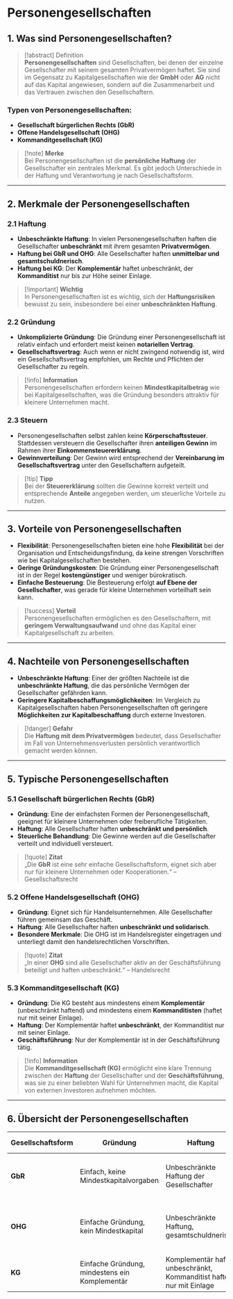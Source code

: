 # Personengesellschaften

## 1. Was sind Personengesellschaften?

> [!abstract] Definition  
> **Personengesellschaften** sind Gesellschaften, bei denen der einzelne Gesellschafter mit seinem gesamten Privatvermögen haftet. Sie sind im Gegensatz zu Kapitalgesellschaften wie der **GmbH** oder **AG** nicht auf das Kapital angewiesen, sondern auf die Zusammenarbeit und das Vertrauen zwischen den Gesellschaftern.

### Typen von Personengesellschaften:

- **Gesellschaft bürgerlichen Rechts (GbR)**
- **Offene Handelsgesellschaft (OHG)**
- **Kommanditgesellschaft (KG)**

> [!note] **Merke**  
> Bei Personengesellschaften ist die **persönliche Haftung** der Gesellschafter ein zentrales Merkmal. Es gibt jedoch Unterschiede in der Haftung und Verantwortung je nach Gesellschaftsform.

---

## 2. Merkmale der Personengesellschaften

### 2.1 **Haftung**

- **Unbeschränkte Haftung**: In vielen Personengesellschaften haften die Gesellschafter **unbeschränkt** mit ihrem gesamten **Privatvermögen**.
- **Haftung bei GbR und OHG**: Alle Gesellschafter haften **unmittelbar und gesamtschuldnerisch**.
- **Haftung bei KG**: Der **Komplementär** haftet unbeschränkt, der **Kommanditist** nur bis zur Höhe seiner Einlage.

> [!important] **Wichtig**  
> In Personengesellschaften ist es wichtig, sich der **Haftungsrisiken** bewusst zu sein, insbesondere bei einer **unbeschränkten Haftung**.

### 2.2 **Gründung**

- **Unkomplizierte Gründung**: Die Gründung einer Personengesellschaft ist relativ einfach und erfordert meist keinen **notariellen Vertrag**.
- **Gesellschaftsvertrag**: Auch wenn er nicht zwingend notwendig ist, wird ein Gesellschaftsvertrag empfohlen, um Rechte und Pflichten der Gesellschafter zu regeln.

> [!info] **Information**  
> Personengesellschaften erfordern keinen **Mindestkapitalbetrag** wie bei Kapitalgesellschaften, was die Gründung besonders attraktiv für kleinere Unternehmen macht.

### 2.3 **Steuern**

- Personengesellschaften selbst zahlen keine **Körperschaftssteuer**. Stattdessen versteuern die Gesellschafter ihren **anteiligen Gewinn** im Rahmen ihrer **Einkommensteuererklärung**.
- **Gewinnverteilung**: Der Gewinn wird entsprechend der **Vereinbarung im Gesellschaftsvertrag** unter den Gesellschaftern aufgeteilt.

> [!tip] **Tipp**  
> Bei der **Steuererklärung** sollten die Gewinne korrekt verteilt und entsprechende **Anteile** angegeben werden, um steuerliche Vorteile zu nutzen.

---

## 3. Vorteile von Personengesellschaften

- **Flexibilität**: Personengesellschaften bieten eine hohe **Flexibilität** bei der Organisation und Entscheidungsfindung, da keine strengen Vorschriften wie bei Kapitalgesellschaften bestehen.
- **Geringe Gründungskosten**: Die Gründung einer Personengesellschaft ist in der Regel **kostengünstiger** und weniger bürokratisch.
- **Einfache Besteuerung**: Die Besteuerung erfolgt **auf Ebene der Gesellschafter**, was gerade für kleine Unternehmen vorteilhaft sein kann.

> [!success] **Vorteil**  
> Personengesellschaften ermöglichen es den Gesellschaftern, mit **geringem Verwaltungsaufwand** und ohne das Kapital einer Kapitalgesellschaft zu arbeiten.

---

## 4. Nachteile von Personengesellschaften

- **Unbeschränkte Haftung**: Einer der größten Nachteile ist die **unbeschränkte Haftung**, die das persönliche Vermögen der Gesellschafter gefährden kann.
- **Geringere Kapitalbeschaffungsmöglichkeiten**: Im Vergleich zu Kapitalgesellschaften haben Personengesellschaften oft geringere **Möglichkeiten zur Kapitalbeschaffung** durch externe Investoren.

> [!danger] **Gefahr**  
> Die **Haftung mit dem Privatvermögen** bedeutet, dass Gesellschafter im Fall von Unternehmensverlusten persönlich verantwortlich gemacht werden können.

---

## 5. Typische Personengesellschaften

### 5.1 **Gesellschaft bürgerlichen Rechts (GbR)**

- **Gründung**: Eine der einfachsten Formen der Personengesellschaft, geeignet für kleinere Unternehmen oder freiberufliche Tätigkeiten.
- **Haftung**: Alle Gesellschafter haften **unbeschränkt und persönlich**.
- **Steuerliche Behandlung**: Die Gewinne werden auf die Gesellschafter verteilt und individuell versteuert.

> [!quote] **Zitat**  
> „Die **GbR** ist eine sehr einfache Gesellschaftsform, eignet sich aber nur für kleinere Unternehmen oder Kooperationen.“ – Gesellschaftsrecht

### 5.2 **Offene Handelsgesellschaft (OHG)**

- **Gründung**: Eignet sich für Handelsunternehmen. Alle Gesellschafter führen gemeinsam das Geschäft.
- **Haftung**: Alle Gesellschafter haften **unbeschränkt und solidarisch**.
- **Besondere Merkmale**: Die OHG ist im Handelsregister eingetragen und unterliegt damit den handelsrechtlichen Vorschriften.

> [!quote] **Zitat**  
> „In einer **OHG** sind alle Gesellschafter aktiv an der Geschäftsführung beteiligt und haften unbeschränkt.“ – Handelsrecht

### 5.3 **Kommanditgesellschaft (KG)**

- **Gründung**: Die KG besteht aus mindestens einem **Komplementär** (unbeschränkt haftend) und mindestens einem **Kommanditisten** (haftet nur mit seiner Einlage).
- **Haftung**: Der Komplementär haftet **unbeschränkt**, der Kommanditist nur mit seiner Einlage.
- **Geschäftsführung**: Nur der Komplementär ist in der Geschäftsführung tätig.

> [!info] **Information**  
> Die **Kommanditgesellschaft (KG)** ermöglicht eine klare Trennung zwischen der **Haftung** der Gesellschafter und der **Geschäftsführung**, was sie zu einer beliebten Wahl für Unternehmen macht, die Kapital von externen Investoren aufnehmen möchten.

---

## 6. Übersicht der Personengesellschaften

| **Gesellschaftsform** | **Gründung**            | **Haftung**                           | **Steuerliche Behandlung**     | **Besondere Merkmale**                                     |
|-----------------------|-------------------------|---------------------------------------|-------------------------------|------------------------------------------------------------|
| **GbR**               | Einfach, keine Mindestkapitalvorgaben | Unbeschränkte Haftung der Gesellschafter | Einkommenssteuer, persönliche Besteuerung der Gewinne | Für kleinere Unternehmen und Kooperationen geeignet       |
| **OHG**               | Einfache Gründung, kein Mindestkapital | Unbeschränkte Haftung, gesamtschuldnerisch | Einkommenssteuer              | Gesellschafter führen das Geschäft gemeinsam, im Handelsregister eingetragen |
| **KG**                | Einfache Gründung, mindestens ein Komplementär | Komplementär haftet unbeschränkt, Kommanditist haftet nur mit Einlage | Einkommenssteuer              | Trennung zwischen Haftung und Geschäftsführung            |


